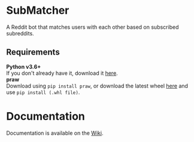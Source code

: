 # SubMatcher
A Reddit bot that matches users with each other based on subscribed subreddits.

## Requirements
**Python v3.6+**  
If you don't already have it, download it [here](https://www.python.org/downloads/).  
**praw**  
Download using `pip install praw`, or download the latest wheel [here](https://pypi.org/project/praw/#files) and use `pip install (.whl file)`.

# Documentation
Documentation is available on the [Wiki](https://github.com/MysteryBlokHed/submatcher/wiki).